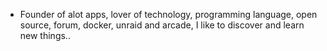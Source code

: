 - Founder of alot apps, lover of technology, programming language, open source, forum, docker, unraid and arcade, I like to discover and learn new things..
  <br>

























































































































